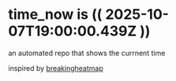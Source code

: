 # time_now is (( 2025-10-07T19:00:00.439Z ))

an automated repo that shows the currnent time

inspired by [breakingheatmap](https://github.com/breakingheatmap/breakingheatmap)